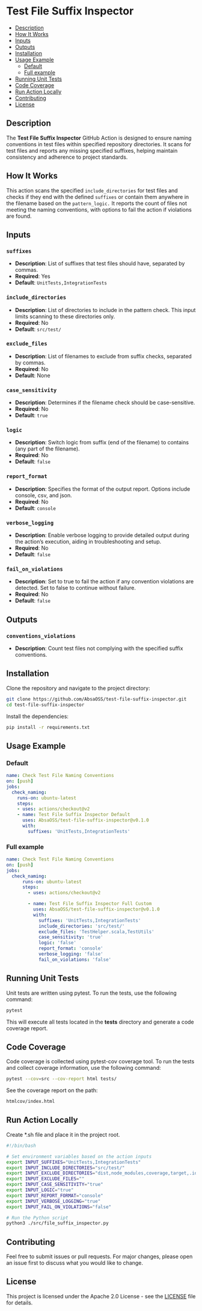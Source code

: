 # Test File Suffix Inspector

- [Description](#description)
- [How It Works](#how-it-works)
- [Inputs](#inputs)
- [Outputs](#outputs)
- [Installation](#installation)
- [Usage Example](#usage-example)
  - [Default](#default)
  - [Full example](#full-example)
- [Running Unit Tests](#running-unit-tests)
- [Code Coverage](#code-coverage)
- [Run Action Locally](#run-action-locally)
- [Contributing](#contributing)
- [License](#license)

## Description
The **Test File Suffix Inspector** GitHub Action is designed to ensure naming conventions in test files within specified repository directories. It scans for test files and reports any missing specified suffixes, helping maintain consistency and adherence to project standards.

## How It Works
This action scans the specified `include_directories` for test files and checks if they end with the defined `suffixes` or contain them anywhere in the filename based on the `pattern_logic.` It reports the count of files not meeting the naming conventions, with options to fail the action if violations are found.

## Inputs
### `suffixes`
- **Description**: List of suffixes that test files should have, separated by commas.
- **Required**: Yes
- **Default**: `UnitTests,IntegrationTests`

### `include_directories`
- **Description**: List of directories to include in the pattern check. This input limits scanning to these directories only.
- **Required**: No
- **Default**: `src/test/`

### `exclude_files`
- **Description**: List of filenames to exclude from suffix checks, separated by commas.
- **Required**: No
- **Default**: None

### `case_sensitivity`
- **Description**: Determines if the filename check should be case-sensitive.
- **Required**: No
- **Default**: `true`

### `logic`
- **Description**: Switch logic from suffix (end of the filename) to contains (any part of the filename).
- **Required**: No
- **Default**: `false`

### `report_format`
- **Description**: Specifies the format of the output report. Options include console, csv, and json.
- **Required**: No
- **Default**: `console`

### `verbose_logging`
- **Description**: Enable verbose logging to provide detailed output during the action’s execution, aiding in troubleshooting and setup.
- **Required**: No
- **Default**: `false`

### `fail_on_violations`
- **Description**: Set to true to fail the action if any convention violations are detected. Set to false to continue without failure.
- **Required**: No
- **Default**: `false`

## Outputs
### `conventions_violations`
- **Description**: Count test files not complying with the specified suffix conventions.

## Installation

Clone the repository and navigate to the project directory:

```bash
git clone https://github.com/AbsaOSS/test-file-suffix-inspector.git
cd test-file-suffix-inspector
```

Install the dependencies:
```bash
pip install -r requirements.txt
```

## Usage Example
### Default
```yaml
name: Check Test File Naming Conventions
on: [push]
jobs:
  check_naming:
    runs-on: ubuntu-latest
    steps:
    - uses: actions/checkout@v2
    - name: Test File Suffix Inspector Default
      uses: AbsaOSS/test-file-suffix-inspector@v0.1.0
      with:
        suffixes: 'UnitTests,IntegrationTests'
```

### Full example
```yaml
name: Check Test File Naming Conventions
on: [push]
jobs:
  check_naming:
      runs-on: ubuntu-latest
      steps:
        - uses: actions/checkout@v2

        - name: Test File Suffix Inspector Full Custom
          uses: AbsaOSS/test-file-suffix-inspector@v0.1.0
          with:
            suffixes: 'UnitTests,IntegrationTests'
            include_directories: 'src/test/'
            exclude_files: 'TestHelper.scala,TestUtils'
            case_sensitivity: 'true'
            logic: 'false'
            report_format: 'console'
            verbose_logging: 'false'
            fail_on_violations: 'false'
```

## Running Unit Tests
Unit tests are written using pytest. To run the tests, use the following command:

```bash
pytest
```

This will execute all tests located in the __tests__ directory and generate a code coverage report.

## Code Coverage
Code coverage is collected using pytest-cov coverage tool. To run the tests and collect coverage information, use the following command:

```bash
pytest --cov=src --cov-report html tests/
```
See the coverage report on the path:
```bash
htmlcov/index.html
```

## Run Action Locally
Create *.sh file and place it in the project root.
```bash
#!/bin/bash

# Set environment variables based on the action inputs
export INPUT_SUFFIXES="UnitTests,IntegrationTests"
export INPUT_INCLUDE_DIRECTORIES="src/test/"
export INPUT_EXCLUDE_DIRECTORIES="dist,node_modules,coverage,target,.idea,.github,.git,htmlcov"
export INPUT_EXCLUDE_FILES=""
export INPUT_CASE_SENSITIVITY="true"
export INPUT_LOGIC="true"
export INPUT_REPORT_FORMAT="console"
export INPUT_VERBOSE_LOGGING="true"
export INPUT_FAIL_ON_VIOLATIONS="false"

# Run the Python script
python3 ./src/file_suffix_inspector.py
```


## Contributing
Feel free to submit issues or pull requests. For major changes, please open an issue first to discuss what you would like to change.

## License

This project is licensed under the Apache 2.0 License - see the [LICENSE](LICENSE) file for details.
